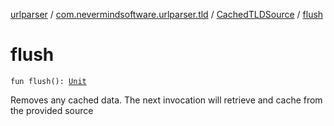 [urlparser](../../index.md) / [com.nevermindsoftware.urlparser.tld](../index.md) / [CachedTLDSource](index.md) / [flush](./flush.md)

# flush

`fun flush(): `[`Unit`](https://kotlinlang.org/api/latest/jvm/stdlib/kotlin/-unit/index.html)

Removes any cached data. The next invocation will retrieve and cache from the provided source

